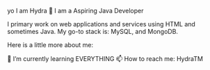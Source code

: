 yo I am Hydra 👋
I am a Aspiring Java Developer

I primary work on web applications and services using HTML and sometimes Java. My go-to stack is: MySQL, and MongoDB.

Here is a little more about me:

🌱 I’m currently learning EVERYTHING
📫 How to reach me: HydraTM

